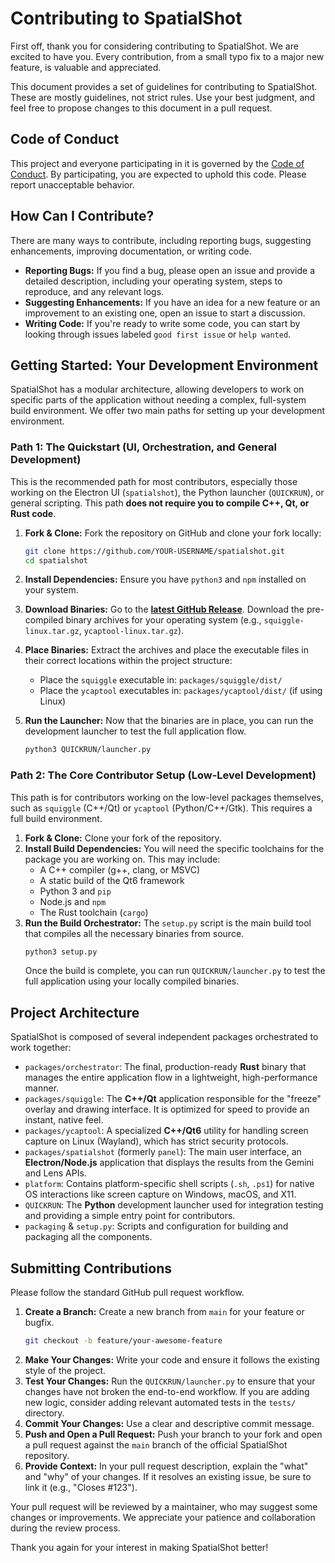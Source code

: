 # Contributing to SpatialShot

First off, thank you for considering contributing to SpatialShot. We are excited to have you. Every contribution, from a small typo fix to a major new feature, is valuable and appreciated.

This document provides a set of guidelines for contributing to SpatialShot. These are mostly guidelines, not strict rules. Use your best judgment, and feel free to propose changes to this document in a pull request.

## Code of Conduct

This project and everyone participating in it is governed by the [Code of Conduct](CODE_OF_CONDUCT.md). By participating, you are expected to uphold this code. Please report unacceptable behavior.

## How Can I Contribute?

There are many ways to contribute, including reporting bugs, suggesting enhancements, improving documentation, or writing code.

* **Reporting Bugs:** If you find a bug, please open an issue and provide a detailed description, including your operating system, steps to reproduce, and any relevant logs.
* **Suggesting Enhancements:** If you have an idea for a new feature or an improvement to an existing one, open an issue to start a discussion.
* **Writing Code:** If you're ready to write some code, you can start by looking through issues labeled `good first issue` or `help wanted`.

## Getting Started: Your Development Environment

SpatialShot has a modular architecture, allowing developers to work on specific parts of the application without needing a complex, full-system build environment. We offer two main paths for setting up your development environment.

### Path 1: The Quickstart (UI, Orchestration, and General Development)

This is the recommended path for most contributors, especially those working on the Electron UI (`spatialshot`), the Python launcher (`QUICKRUN`), or general scripting. This path **does not require you to compile C++, Qt, or Rust code**.

1.  **Fork & Clone:** Fork the repository on GitHub and clone your fork locally:

    ```bash
    git clone https://github.com/YOUR-USERNAME/spatialshot.git
    cd spatialshot
    ```

2.  **Install Dependencies:** Ensure you have `python3` and `npm` installed on your system.

3.  **Download Binaries:** Go to the [**latest GitHub Release**](https://github.com/a7mddra/spatialshot/releases/latest). Download the pre-compiled binary archives for your operating system (e.g., `squiggle-linux.tar.gz`, `ycaptool-linux.tar.gz`).

4.  **Place Binaries:** Extract the archives and place the executable files in their correct locations within the project structure:

      * Place the `squiggle` executable in: `packages/squiggle/dist/`
      * Place the `ycaptool` executables in: `packages/ycaptool/dist/` (if using Linux)

5.  **Run the Launcher:** Now that the binaries are in place, you can run the development launcher to test the full application flow.

    ```bash
    python3 QUICKRUN/launcher.py
    ```

### Path 2: The Core Contributor Setup (Low-Level Development)

This path is for contributors working on the low-level packages themselves, such as `squiggle` (C++/Qt) or `ycaptool` (Python/C++/Gtk). This requires a full build environment.

1.  **Fork & Clone:** Clone your fork of the repository.
2.  **Install Build Dependencies:** You will need the specific toolchains for the package you are working on. This may include:
    * A C++ compiler (g++, clang, or MSVC)
    * A static build of the Qt6 framework
    * Python 3 and `pip`
    * Node.js and `npm`
    * The Rust toolchain (`cargo`)
3.  **Run the Build Orchestrator:** The `setup.py` script is the main build tool that compiles all the necessary binaries from source.
    ```bash
    python3 setup.py
    ```
    Once the build is complete, you can run `QUICKRUN/launcher.py` to test the full application using your locally compiled binaries.

## Project Architecture

SpatialShot is composed of several independent packages orchestrated to work together:

* `packages/orchestrator`: The final, production-ready **Rust** binary that manages the entire application flow in a lightweight, high-performance manner.
* `packages/squiggle`: The **C++/Qt** application responsible for the "freeze" overlay and drawing interface. It is optimized for speed to provide an instant, native feel.
* `packages/ycaptool`: A specialized **C++/Qt6** utility for handling screen capture on Linux (Wayland), which has strict security protocols.
* `packages/spatialshot` (formerly `panel`): The main user interface, an **Electron/Node.js** application that displays the results from the Gemini and Lens APIs.
* `platform`: Contains platform-specific shell scripts (`.sh`, `.ps1`) for native OS interactions like screen capture on Windows, macOS, and X11.
* `QUICKRUN`: The **Python** development launcher used for integration testing and providing a simple entry point for contributors.
* `packaging` & `setup.py`: Scripts and configuration for building and packaging all the components.

## Submitting Contributions

Please follow the standard GitHub pull request workflow.

1.  **Create a Branch:** Create a new branch from `main` for your feature or bugfix.
    ```bash
    git checkout -b feature/your-awesome-feature
    ```
2.  **Make Your Changes:** Write your code and ensure it follows the existing style of the project.
3.  **Test Your Changes:** Run the `QUICKRUN/launcher.py` to ensure that your changes have not broken the end-to-end workflow. If you are adding new logic, consider adding relevant automated tests in the `tests/` directory.
4.  **Commit Your Changes:** Use a clear and descriptive commit message.
5.  **Push and Open a Pull Request:** Push your branch to your fork and open a pull request against the `main` branch of the official SpatialShot repository.
6.  **Provide Context:** In your pull request description, explain the "what" and "why" of your changes. If it resolves an existing issue, be sure to link it (e.g., "Closes #123").

Your pull request will be reviewed by a maintainer, who may suggest some changes or improvements. We appreciate your patience and collaboration during the review process.

Thank you again for your interest in making SpatialShot better!
